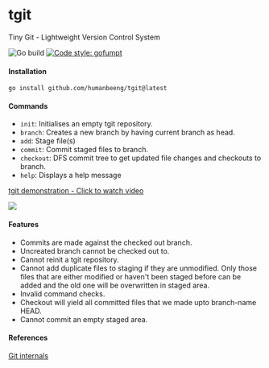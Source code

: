# tgit
Tiny Git - Lightweight Version Control System


![Go build](https://github.com/humanbeeng/tgit/actions/workflows/go.yml/badge.svg)
[![Code style: gofumpt](https://img.shields.io/badge/code%20style-gofumpt-29BEB0.svg)](https://github.com/mvdan/gofumpt)


#### Installation
```
go install github.com/humanbeeng/tgit@latest
```

#### Commands
- `init`: Initialises an empty tgit repository.
- `branch`: Creates a new branch by having current branch as head.
- `add`: Stage file(s)
- `commit`: Commit staged files to branch.
- `checkout`: DFS commit tree to get updated file changes and checkouts to branch.
- `help`: Displays a help message

<div>
    <a href="https://www.loom.com/share/79374698750b4ad88560e569ae2fe2b3">
      <p>tgit demonstration - Click to watch video</p>
    </a>
    <a href="https://www.loom.com/share/79374698750b4ad88560e569ae2fe2b3">
      <img style="max-width:300px;" src="https://cdn.loom.com/sessions/thumbnails/79374698750b4ad88560e569ae2fe2b3-with-play.gif">
    </a>
  </div>

#### Features
- Commits are made against the checked out branch.
- Uncreated branch cannot be checked out to.
- Cannot reinit a tgit repository.
- Cannot add duplicate files to staging if they are unmodified. Only those files that are either modified or haven't been staged before can be added and the old one will be overwritten in staged area.
- Invalid command checks.
- Checkout <branch-name> will yield all committed files that we made upto branch-name HEAD.
- Cannot commit an empty staged area.

#### References
[Git internals](https://git-scm.com/book/en/v2/Git-Internals-Plumbing-and-Porcelain)
